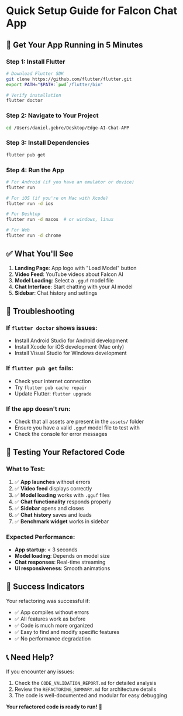 # Quick Setup Guide for Falcon Chat App

## 🚀 **Get Your App Running in 5 Minutes**

### **Step 1: Install Flutter**
```bash
# Download Flutter SDK
git clone https://github.com/flutter/flutter.git
export PATH="$PATH:`pwd`/flutter/bin"

# Verify installation
flutter doctor
```

### **Step 2: Navigate to Your Project**
```bash
cd /Users/daniel.gebre/Desktop/Edge-AI-Chat-APP
```

### **Step 3: Install Dependencies**
```bash
flutter pub get
```

### **Step 4: Run the App**
```bash
# For Android (if you have an emulator or device)
flutter run

# For iOS (if you're on Mac with Xcode)
flutter run -d ios

# For Desktop
flutter run -d macos  # or windows, linux

# For Web
flutter run -d chrome
```

## ✅ **What You'll See**

1. **Landing Page**: App logo with "Load Model" button
2. **Video Feed**: YouTube videos about Falcon AI
3. **Model Loading**: Select a `.gguf` model file
4. **Chat Interface**: Start chatting with your AI model
5. **Sidebar**: Chat history and settings

## 🔧 **Troubleshooting**

### **If `flutter doctor` shows issues:**
- Install Android Studio for Android development
- Install Xcode for iOS development (Mac only)
- Install Visual Studio for Windows development

### **If `flutter pub get` fails:**
- Check your internet connection
- Try `flutter pub cache repair`
- Update Flutter: `flutter upgrade`

### **If the app doesn't run:**
- Check that all assets are present in the `assets/` folder
- Ensure you have a valid `.gguf` model file to test with
- Check the console for error messages

## 🎯 **Testing Your Refactored Code**

### **What to Test:**
1. ✅ **App launches** without errors
2. ✅ **Video feed** displays correctly
3. ✅ **Model loading** works with `.gguf` files
4. ✅ **Chat functionality** responds properly
5. ✅ **Sidebar** opens and closes
6. ✅ **Chat history** saves and loads
7. ✅ **Benchmark widget** works in sidebar

### **Expected Performance:**
- **App startup**: < 3 seconds
- **Model loading**: Depends on model size
- **Chat responses**: Real-time streaming
- **UI responsiveness**: Smooth animations

## 🎉 **Success Indicators**

Your refactoring was successful if:
- ✅ App compiles without errors
- ✅ All features work as before
- ✅ Code is much more organized
- ✅ Easy to find and modify specific features
- ✅ No performance degradation

## 📞 **Need Help?**

If you encounter any issues:
1. Check the `CODE_VALIDATION_REPORT.md` for detailed analysis
2. Review the `REFACTORING_SUMMARY.md` for architecture details
3. The code is well-documented and modular for easy debugging

**Your refactored code is ready to run!** 🚀 